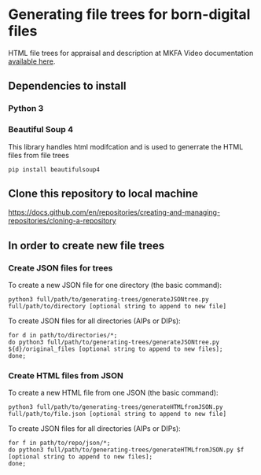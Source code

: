 # Generating file trees for born-digital files
HTML file trees for appraisal and description at MKFA
Video documentation [available here]([https://drive.google.com/drive/folders/1ep2jIHv5nC-zeJhnaPgAvBZX_JJblzla]).

## Dependencies to install

### Python 3

### Beautiful Soup 4
This library handles html modifcation and is used to generrate the HTML files from file trees
```
pip install beautifulsoup4
```

## Clone this repository to local machine
https://docs.github.com/en/repositories/creating-and-managing-repositories/cloning-a-repository 

## In order to create new file trees

### Create JSON files for trees

To create a new JSON file for one directory (the basic command):
```
python3 full/path/to/generating-trees/generateJSONtree.py full/path/to/directory [optional string to append to new file]
```
To create JSON files for all directories (AIPs or DIPs):
```
for d in path/to/directories/*;
do python3 full/path/to/generating-trees/generateJSONtree.py ${d}/original_files [optional string to append to new files];
done;
```

### Create HTML files from JSON
To create a new HTML file from one JSON (the basic command):
```
python3 full/path/to/generating-trees/generateHTMLfromJSON.py full/path/to/file.json [optional string to append to new file]
```
To create JSON files for all directories (AIPs or DIPs):
```
for f in path/to/repo/json/*;
do python3 full/path/to/generating-trees/generateHTMLfromJSON.py $f [optional string to append to new files];
done;
```

